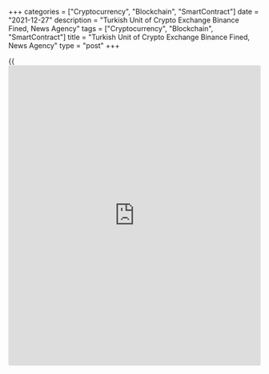 +++
categories = ["Cryptocurrency", "Blockchain", "SmartContract"]
date = "2021-12-27"
description = "Turkish Unit of Crypto Exchange Binance Fined, News Agency"
tags = ["Cryptocurrency", "Blockchain", "SmartContract"]
title = "Turkish Unit of Crypto Exchange Binance Fined, News Agency"
type = "post"
+++

{{<iframe id="large-banner" src="https://www.bounty.group/#slide=11.0" width="100%" height="600" scrolling="no" style="border: 0px solid rgb(216, 221, 230); border-radius: 3px;">}}

ISTANBUL, Dec 25 (Reuters) - Turkey's Financial Crimes Investigation
Board (MASAK) imposed an 8 million lira ($751,314) fine on the local
unit of [cryptocurrency exchange](https://www.playgroundfx.com/blog/best-cryptocurrency-exchange/) Binance over violations found during
liability inspections, the Anadolu [news](https://www.letsplayfx.com/blog/forex-news-website/) agency said on Saturday.

The fine imposed on BN Teknoloji was the first of its kind after the
authority took on responsibilities to oversee crypto asset service
providers in May, the state-owned [news](https://www.letsplayfx.com/blog/forex-news-website/) agency said, without elaborating
on the violations or inspections.

A Binance spokesperson said the company did not discuss publicly its
communications with the authorities and regulators. MASAK could not be
reached for comment at the weekend.

_($1 = 10.6480 liras)_

_Reporting by Ezgi Erkoyun; Editing by Pravin Char and Edmund Blair_

_Source:[Reuters][1]_

   1. /geturl/index/ebb313ada14975822fefb8d9070ad4395fd05ec5/